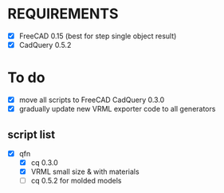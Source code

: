 # REQUIREMENTS
- [x] FreeCAD 0.15 (best for step single object result)
- [x] CadQuery 0.5.2 

# To do
- [x] move all scripts to FreeCAD CadQuery 0.3.0
- [x] gradually update new VRML exporter code to all generators

## script list
- [x] qfn
   - [x] cq 0.3.0
   - [x] VRML small size & with materials
   - [ ] cq 0.5.2 for molded models
